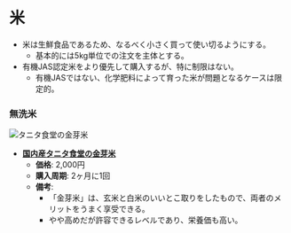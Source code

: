 米
====

- 米は生鮮食品であるため、なるべく小さく買って使い切るようにする。
  - 基本的には5kg単位での注文を主体とする。
- 有機JAS認定米をより優先して購入するが、特に制限はない。
  - 有機JASではない、化学肥料によって育った米が問題となるケースは限定的。

### 無洗米
![タニタ食堂の金芽米](https://askul.c.yimg.jp/img/product/LL1/N423128_LL1.jpg)
- [**国内産タニタ食堂の金芽米**](https://lohaco.jp/product/N423128/)
  - **価格**: 2,000円
  - **購入周期**: 2ヶ月に1回
  - **備考**:
    - 「金芽米」は、玄米と白米のいいとこ取りをしたもので、両者のメリットをうまく享受できる。
    - やや高めだが許容できるレベルであり、栄養価も高い。
